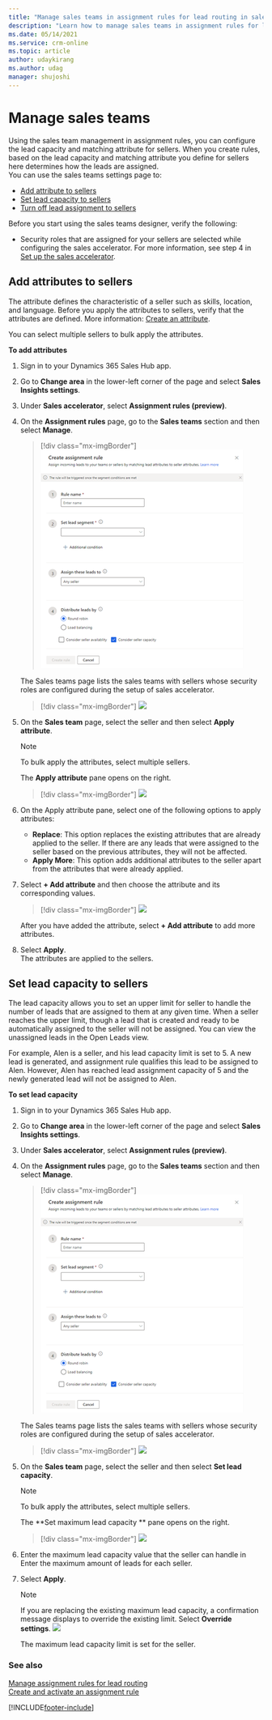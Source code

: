```yaml
---
title: "Manage sales teams in assignment rules for lead routing in sales accelerator | MicrosoftDocs"
description: "Learn how to manage sales teams in assignment rules for lead routing in sales accelerator."
ms.date: 05/14/2021
ms.service: crm-online
ms.topic: article
author: udaykirang
ms.author: udag
manager: shujoshi
---
```


# Manage  sales teams    
Using the sales team management in assignment rules, you can configure the lead capacity and matching attribute for sellers. When you create rules, based on the lead capacity and matching attribute you define for sellers here determines how the leads are assigned.     
You can use the sales teams settings page  to:    
-	[Add attribute to sellers](#add-attributes-to-sellers)   
-	[Set lead capacity to sellers](#set-lead-capacity-to-sellers)    
-	[Turn off lead assignment to sellers]()

Before you start using the sales teams designer, verify the following:    
-	Security roles that are assigned for your sellers are selected while configuring the sales accelerator. For more information, see step 4 in [Set up the sales accelerator](enable-configure-sales-accelerator.md).     

## Add attributes to sellers    
The attribute defines the characteristic of a seller such as skills, location, and language. Before you apply the attributes to sellers, verify that the attributes are defined. More information: [Create an attribute]().    

You can select multiple sellers to bulk apply the attributes.

**To add attributes**

1.	Sign in to your Dynamics 365 Sales Hub app.   
2.	Go to **Change area** in the lower-left corner of the page and select **Sales Insights settings**.   
3.	Under **Sales accelerator**, select **Assignment rules (preview)**.   
4.	On the **Assignment rules** page, go to the **Sales teams** section and then select **Manage**.    
    >[!div class="mx-imgBorder"]
    >![](media/sa-ar-create-assignment-rule-right-pane.png "")   

    The Sales teams page lists the sales teams with sellers whose security roles are configured during the setup of sales accelerator.
    >[!div class="mx-imgBorder"]
    >![](media/ "")   

5.	On the **Sales team** page, select the seller and then select **Apply attribute**.  

    >[!NOTE]
    >To bulk apply the attributes, select multiple sellers.   

    The **Apply attribute** pane opens on the right.   

    >[!div class="mx-imgBorder"]
    >![](media/ "")   

6.	On the Apply attribute pane, select one of the following options to apply attributes:    
    -	**Replace**: This option replaces the existing attributes that are already applied to the seller. If there are any leads that were assigned to the seller based on the previous attributes, they will not be affected.    
    -	**Apply More**: This option adds additional attributes to the seller apart from the attributes that were already applied.
7.	Select **+ Add attribute** and then choose the attribute and its corresponding values.
    >[!div class="mx-imgBorder"]
    >![](media/ "")   
 
    After you have added the attribute, select **+ Add attribute** to add more attributes.
8.	Select **Apply**.    
    The attributes are applied to the sellers.

## Set lead capacity to sellers   
The lead capacity allows you to set an upper limit for seller to handle the number of leads that are assigned to them at any given time. When a seller reaches the upper limit, though a lead that is created and ready to be automatically assigned to the seller will not be assigned. You can view the unassigned leads in the Open Leads view.   

For example, Alen is a seller, and his lead capacity limit is set to 5. A new lead is generated, and assignment rule qualifies this lead to be assigned to Alen. However, Alen has reached lead assignment capacity of 5 and the newly generated lead will not be assigned to Alen.   

**To set lead capacity**

1.	Sign in to your Dynamics 365 Sales Hub app.   
2.	Go to **Change area** in the lower-left corner of the page and select **Sales Insights settings**.   
3.	Under **Sales accelerator**, select **Assignment rules (preview)**.   
4.	On the **Assignment rules** page, go to the **Sales teams** section and then select **Manage**.    
    >[!div class="mx-imgBorder"]
    >![](media/sa-ar-create-assignment-rule-right-pane.png "")   

    The Sales teams page lists the sales teams with sellers whose security roles are configured during the setup of sales accelerator.
    >[!div class="mx-imgBorder"]
    >![](media/ "")   

5.	On the **Sales team** page, select the seller and then select **Set lead capacity**.  

    >[!NOTE]
    >To bulk apply the attributes, select multiple sellers.   

    The **Set maximum lead capacity ** pane opens on the right.   

    >[!div class="mx-imgBorder"]
    >![](media/ "")   

6.	Enter the maximum lead capacity value that the seller can handle in Enter the maximum amount of leads for each seller.    
7.	Select **Apply**.    

    >[!NOTE]
    >If you are replacing the existing maximum lead capacity, a confirmation message displays to override the existing limit. Select **Override settings**. 
    >![](media/ "") 
 
    The maximum lead capacity limit is set for the seller.









### See also

[Manage assignment rules for lead routing](create-manage-assignment-rules-lead-routing.md)    
[Create and activate an assignment rule](create-and-activate-assignment-rule.md)

[!INCLUDE[footer-include](../includes/footer-banner.md)]
